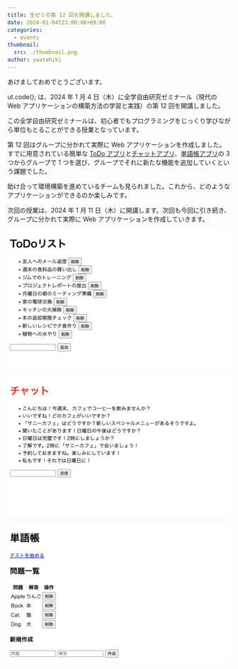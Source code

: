 ```yaml
---
title: 全ゼミの第 12 回を開講しました。
date: 2024-01-04T23:00:00+09:00
categories:
  - events
thumbnail:
  src: ./thumbnail.png
author: ywatahiki
---
```


あけましておめでとうございます。

ut.code(); は、2024 年 1 月 4 日（木）に全学自由研究ゼミナール（現代の Web アプリケーションの構築方法の学習と実践）の第 12 回を開講しました。

この全学自由研究ゼミナールは、初心者でもプログラミングをじっくり学びながら単位もとることができる授業となっています。

第 12 回はグループに分かれて実際に Web アプリケーションを作成しました。すでに用意されている簡単な [ToDo アプリ](https://github.com/utokyo-web-dev-2023a/template-todo)と[チャットアプリ](https://github.com/utokyo-web-dev-2023a/template-chat)、[単語帳アプリ](https://github.com/utokyo-web-dev-2023a/template-flashcard)の 3 つからグループで 1 つを選び、グループでそれに新たな機能を追加していくという課題でした。

助け合って環境構築を進めているチームも見られました。これから、どのようなアプリケーションができるのか楽しみです。

次回の授業は、2024 年 1 月 11 日（木）に開講します。次回も今回に引き続き、グループに分かれて実際に Web アプリケーションを作成していきます。

![ToDo アプリ](./todo.png)

![チャットアプリ](./chat.png)

![単語帳アプリ](./flashcard.png)

